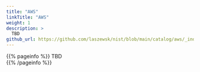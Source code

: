```yaml
---
title: "AWS"
linkTitle: "AWS"
weight: 1
description: >
  TBD
github_url: https://github.com/laszewsk/nist/blob/main/catalog/aws/_index.md
---
```


{{% pageinfo %}}
TBD  
{{% /pageinfo %}}


 